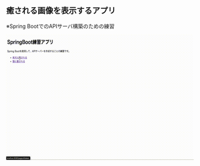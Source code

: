 ## 癒される画像を表示するアプリ
※Spring BootでのAPIサーバ構築のための練習

![gif](https://github.com/KanekoK/shibaken-app/blob/master/other/app.gif?raw=true)

